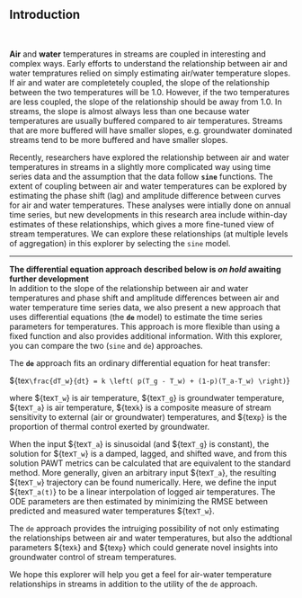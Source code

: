 ## Introduction  
  
<br>

**Air** and **water** temperatures in streams are coupled in interesting and complex ways. Early efforts to understand the relationship between air and water tempratures relied on simply estimating air/water temperature slopes. If air and water are completetely coupled, the slope of the relationship between the two temperatures will be 1.0. However, if the two temperatures are less coupled, the slope of the relationship should be away from 1.0. In streams, the slope is almost always less than one because water temperatures are usually buffered compared to air temperatures. Streams that are more buffered will have smaller slopes, e.g. groundwater dominated streams tend to be more buffered and have smaller slopes.
  
Recently, researchers have explored the relationship between air and water temperatures in streams in a slightly more complicated way using time series data and the assumption that the data follow **`sine`** functions. The extent of coupling between air and water temperatures can be explored by estimating the phase shift (lag) and amplitude difference between curves for air and water temperatures. These analyses were intially done on annual time series, but new developments in this research area include within-day estimates of these relationships, which gives a more fine-tuned view of stream temperatures. We can explore these relationships (at multiple levels of aggregation) in this explorer by selecting the `sine` model.  
  
---  
**The differential equation approach described below is _on hold_ awaiting further development**  
In addition to the slope of the relationship between air and water temperatures and phase shift and amplitude differences between air and water temperature time series data, we also present a new approach that uses differential equations (the **`de`** model) to estimate the time series parameters for temperatures. This approach is more flexible than using a fixed function and also provides additional information. With this explorer, you can compare the two (`sine` and `de`) approaches.  

The **`de`** approach fits an ordinary differential equation for heat transfer:  

${tex`\frac{dT_w}{dt} = k \left( p(T_g - T_w) + (1-p)(T_a-T_w) \right)`}

where ${tex`T_w`} is air temperature, ${tex`T_g`} is groundwater temperature, ${tex`T_a`} is air temperature, ${tex`k`} is a composite measure of stream sensitivity to external (air or groundwater) temperatures, and ${tex`p`} is the proportion of thermal control exerted by groundwater.

When the input ${tex`T_a`} is sinusoidal (and ${tex`T_g`} is constant), the solution for ${tex`T_w`} is a damped, lagged, and shifted wave, and from this solution PAWT metrics can be calculated that are equivalent to the standard method. More generally, given an arbitrary input ${tex`T_a`}, the resulting ${tex`T_w`} trajectory can be found numerically. Here, we define the input ${tex`T_a(t)`} to be a linear interpolation of logged air temperatures. The ODE parameters are then estimated by minimizing the RMSE between predicted and measured water temperatures ${tex`T_w`}.  

The `de` approach provides the intruiging possibility of not only estimating the relationships between air and water temperatures, but also the addtional parameters ${tex`k`} and ${tex`p`} which could generate novel insights into groundwater control of stream temperatures.  

We hope this explorer will help you get a feel for air-water temperature relationships in streams in addition to the utility of the `de` approach.
